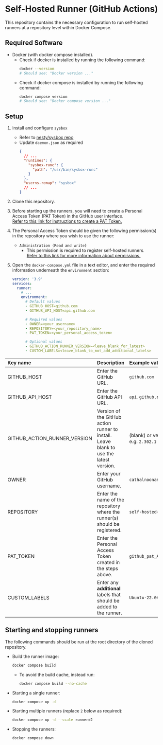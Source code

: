 # Self-Hosted Runner (GitHub Actions)
This repository contains the necessary configuration to run self-hosted runners at a repository level within Docker Compose.

## Required Software
- Docker (with docker compose installed).
  - Check if docker is installed by running the following command:
    ```sh
    docker --version
    # Should see: "Docker version ..."
    ```
  - Check if docker compose is installed by running the following command:
    ```sh
    docker compose version
    # Should see: "Docker compose version ..."
    ```

## Setup
1. Install and configure `sysbox`
   - Refer to [nesty/sysbox repo](https://github.com/nestybox/sysbox)
   - Update `daemon.json` as required
      ```json
      {
        // ...
        "runtimes": {
          "sysbox-runc": {
            "path": "/usr/bin/sysbox-runc"
          }
        },
        "userns-remap": "sysbox"
        // ...
      }
      ```

1. Clone this repository.

1. Before starting up the runners, you will need to create a Personal Access Token (PAT Token) in the GitHub user interface. \
   [Refer to this link for instructions to create a PAT Token.](https://docs.github.com/en/authentication/keeping-your-account-and-data-secure/creating-a-personal-access-token)

1. The Personal Access Token should be given the following permission(s) in the repository where you wish to use the runner:
   - `Administration (Read and write)`
     - This permission is required to register self-hosted runners. \
       [Refer to this link for more information about permissions.](https://docs.github.com/en/rest/overview/permissions-required-for-fine-grained-personal-access-tokens?apiVersion=2022-11-28#administration)

1. Open the `docker-compose.yml` file in a text editor, and enter the required information underneath the `environment` section:
   ```yml
   version: '3.9'
   services:
     runner:
       # ...
       environment:
         # Default values
         - GITHUB_HOST=github.com
         - GITHUB_API_HOST=api.github.com

         # Required values
         - OWNER=<your_username>
         - REPOSITORY=<your_repository_name>
         - PAT_TOKEN=<your_personal_access_token>

         # Optional values
         - GITHUB_ACTION_RUNNER_VERSION=<leave_blank_for_latest>
         - CUSTOM_LABELS=<leave_blank_to_not_add_additional_labels>
   ```

| Key name | Description | Example value |
|:---|:---|:---|
| GITHUB_HOST | Enter the GitHub URL. | `github.com` |
| GITHUB_API_HOST | Enter the GitHub API URL. | `api.github.com` |
| GITHUB_ACTION_RUNNER_VERSION | Version of the GitHub action runner to install. <br/>Leave blank to use the latest version. | (blank) or version, e.g. `2.302.1` |
| OWNER | Enter your GitHub username. | `cathalnoonan` |
| REPOSITORY | Enter the name of the repository where the runner(s) should be registered. | `self-hosted-runner` |
| PAT_TOKEN | Enter the Personal Access Token created in the steps above. | `github_pat_ABCDEF...` |
| CUSTOM_LABELS | Enter any **additional** labels that should be added to the runner. | `Ubuntu-22.04,docker` |

## Starting and stopping runners
The following commands should be run at the root directory of the cloned repository.

- Build the runner image:
  ```sh
  docker compose build
  ```
  - To avoid the build cache, instead run:
    ```sh
    docker compose build --no-cache
    ```

- Starting a single runner:
  ```sh
  docker compose up -d
  ```

- Starting multiple runners (replace `2` below as required):
  ```sh
  docker compose up -d --scale runner=2
  ```

- Stopping the runners:
  ```sh
  docker compose down
  ```
